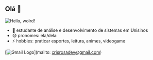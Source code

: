 ## Olá 👋

![Hello, wolrd!](D:\programacao\GitHub_stuff\github_.png)

- 🌱 estudante de análise e desenvolvimento de sistemas em Unisinos
- 😄 pronomes: ela/dela
- ⚡ hobbies: praticar esportes, leitura, animes, videogame

[![Gmail Logo](https://upload.wikimedia.org/wikipedia/commons/thumb/3/35/Gmail_logo.svg/1280px-Gmail_logo.svg.png)](mailto: crisrosadev@gmail.com)
